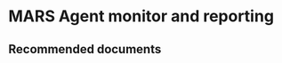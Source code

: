 <properties
                pageTitle="MARS Agent monitor and reporting"
                description="MARS Agent monitor and reporting"
                service="microsoft.recoveryservices"
                resource="backup"
                authors="srinathv"
                displayOrder=""
                selfHelpType="generic"
                supportTopicIds="32553289"
                resourceTags=""
                productPesIds="15207"
                cloudEnvironments="public"
/>

# MARS Agent monitor and reporting

## **Recommended documents**
